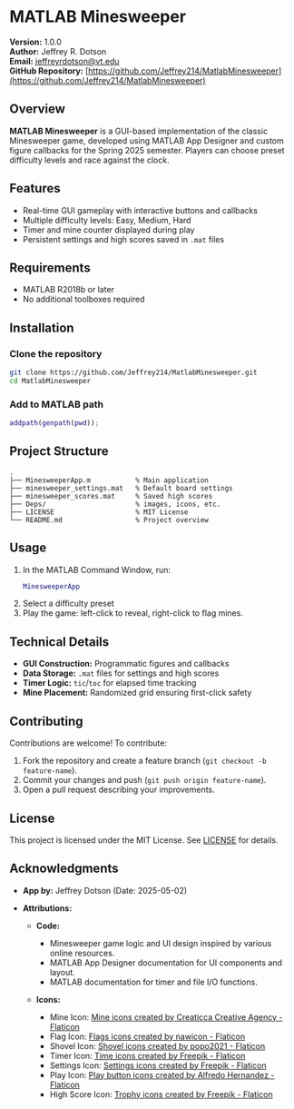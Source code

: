 # MATLAB Minesweeper
**Version:** 1.0.0  
**Author:** Jeffrey R. Dotson  
**Email:** jeffreyrdotson@vt.edu  
**GitHub Repository:** [https://github.com/Jeffrey214/MatlabMinesweeper](https://github.com/Jeffrey214/MatlabMinesweeper)

## Overview
**MATLAB Minesweeper** is a GUI-based implementation of the classic Minesweeper game, developed using MATLAB App Designer and custom figure callbacks for the Spring 2025 semester. Players can choose preset difficulty levels and race against the clock.

## Features
- Real-time GUI gameplay with interactive buttons and callbacks
- Multiple difficulty levels: Easy, Medium, Hard
- Timer and mine counter displayed during play
- Persistent settings and high scores saved in `.mat` files

## Requirements
- MATLAB R2018b or later
- No additional toolboxes required

## Installation
### Clone the repository
```bash
git clone https://github.com/Jeffrey214/MatlabMinesweeper.git
cd MatlabMinesweeper
```
### Add to MATLAB path
```matlab
addpath(genpath(pwd));
```

## Project Structure
```
.
├── MinesweeperApp.m           % Main application
├── minesweeper_settings.mat   % Default board settings
├── minesweeper_scores.mat     % Saved high scores
├── Deps/                      % images, icons, etc.
├── LICENSE                    % MIT License
└── README.md                  % Project overview
```

## Usage
1. In the MATLAB Command Window, run:
   ```matlab
   MinesweeperApp
   ```
2. Select a difficulty preset
3. Play the game: left-click to reveal, right-click to flag mines.

## Technical Details
- **GUI Construction:** Programmatic figures and callbacks
- **Data Storage:** `.mat` files for settings and high scores
- **Timer Logic:** `tic`/`toc` for elapsed time tracking
- **Mine Placement:** Randomized grid ensuring first-click safety

## Contributing
Contributions are welcome! To contribute:
1. Fork the repository and create a feature branch (`git checkout -b feature-name`).
2. Commit your changes and push (`git push origin feature-name`).
3. Open a pull request describing your improvements.

## License
This project is licensed under the MIT License. See [LICENSE](LICENSE) for details.

## Acknowledgments
- **App by:** Jeffrey Dotson (Date: 2025-05-02)

- **Attributions:**
  - **Code:**
    - Minesweeper game logic and UI design inspired by various online resources.
    - MATLAB App Designer documentation for UI components and layout.
    - MATLAB documentation for timer and file I/O functions.

  - **Icons:**
    - Mine Icon: [Mine icons created by Creaticca Creative Agency - Flaticon](https://www.flaticon.com/free-icons/mine)
    - Flag Icon: [Flags icons created by nawicon - Flaticon](https://www.flaticon.com/free-icons/flags)
    - Shovel Icon: [Shovel icons created by popo2021 - Flaticon](https://www.flaticon.com/free-icons/shovel)
    - Timer Icon: [Time icons created by Freepik - Flaticon](https://www.flaticon.com/free-icons/time)
    - Settings Icon: [Settings icons created by Freepik - Flaticon](https://www.flaticon.com/free-icons/settings)
    - Play Icon: [Play button icons created by Alfredo Hernandez - Flaticon](https://www.flaticon.com/free-icons/play-button)
    - High Score Icon: [Trophy icons created by Freepik - Flaticon](https://www.flaticon.com/free-icons/trophy)
